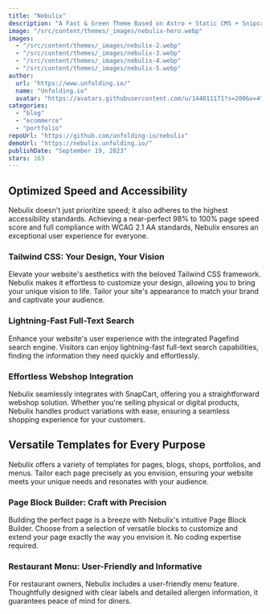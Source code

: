 ```yaml
---
title: "Nebulix"
description: "A Fast & Green Theme Based on Astro + Static CMS + Snipcart. with a Universe of Possibilities: Blogs, Portfolios, Restaurant Menus, Online Store, and Beyond."
image: "/src/content/themes/_images/nebulix-hero.webp"
images:
  - "/src/content/themes/_images/nebulix-2.webp"
  - "/src/content/themes/_images/nebulix-3.webp"
  - "/src/content/themes/_images/nebulix-4.webp"
  - "/src/content/themes/_images/nebulix-5.webp"
author:
  url: "https://www.unfolding.io/"
  name: "Unfolding.io"
  avatar: "https://avatars.githubusercontent.com/u/144011171?s=200&v=4"
categories:
  - "blog"
  - "ecommerce"
  - "portfolio"
repoUrl: "https://github.com/unfolding-io/nebulix"
demoUrl: "https://nebulix.unfolding.io/"
publishDate: "September 19, 2023"
stars: 163
---
```


<h2>Optimized Speed and Accessibility</h2>
<p>
  Nebulix doesn't just prioritize speed; it also adheres to the highest accessibility standards.
  Achieving a near-perfect 98% to 100% page speed score and full compliance with WCAG 2.1 AA
  standards, Nebulix ensures an exceptional user experience for everyone.
</p>
<h3>Tailwind CSS: Your Design, Your Vision</h3>
<p>
  Elevate your website's aesthetics with the beloved Tailwind CSS framework. Nebulix makes it
  effortless to customize your design, allowing you to bring your unique vision to life. Tailor your
  site's appearance to match your brand and captivate your audience.
</p>
<h3>Lightning-Fast Full-Text Search</h3>
<p>
  Enhance your website's user experience with the integrated Pagefind search engine. Visitors can
  enjoy lightning-fast full-text search capabilities, finding the information they need quickly and
  effortlessly.
</p>
<h3>Effortless Webshop Integration</h3>
<p>
  Nebulix seamlessly integrates with SnapCart, offering you a straightforward webshop solution.
  Whether you're selling physical or digital products, Nebulix handles product variations with ease,
  ensuring a seamless shopping experience for your customers.
</p>
<h2>Versatile Templates for Every Purpose</h2>
<p>
  Nebulix offers a variety of templates for pages, blogs, shops, portfolios, and menus. Tailor each
  page precisely as you envision, ensuring your website meets your unique needs and resonates with
  your audience.
</p>
<h3>Page Block Builder: Craft with Precision</h3>
<p>
  Building the perfect page is a breeze with Nebulix's intuitive Page Block Builder. Choose from a
  selection of versatile blocks to customize and extend your page exactly the way you envision it.
  No coding expertise required.
</p>
<h3>Restaurant Menu: User-Friendly and Informative</h3>
<p>
  For restaurant owners, Nebulix includes a user-friendly menu feature. Thoughtfully designed with
  clear labels and detailed allergen information, it guarantees peace of mind for diners.
</p>
